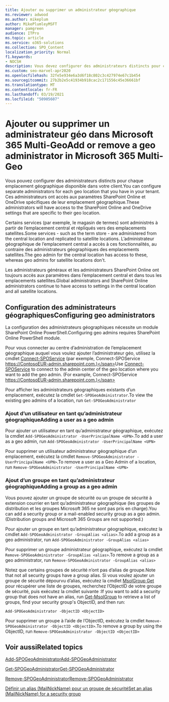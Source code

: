 ```yaml
---
title: Ajouter ou supprimer un administrateur géographique
ms.reviewer: adwood
ms.author: mikeplum
author: MikePlumleyMSFT
manager: pamgreen
audience: ITPro
ms.topic: article
ms.service: o365-solutions
ms.collection: SPO_Content
localization_priority: Normal
f1.keywords:
- NOCSH
description: Vous devez configurer des administrateurs distincts pour chaque emplacement géographique ? Découvrez comment ajouter ou supprimer un administrateur géo dans Microsoft 365 Multi-Geo.
ms.custom: seo-marvel-apr2020
ms.openlocfilehash: 32fe5e934e6a3d6f18c802c3c427974e67c1b454
ms.sourcegitcommit: 27b2b2e5c41934b918cac2c171556c45e36661bf
ms.translationtype: MT
ms.contentlocale: fr-FR
ms.lasthandoff: 03/19/2021
ms.locfileid: "50905607"
---
```

# <a name="add-or-remove-a-geo-administrator-in-microsoft-365-multi-geo"></a><span data-ttu-id="fab1c-104">Ajouter ou supprimer un administrateur géo dans Microsoft 365 Multi-Geo</span><span class="sxs-lookup"><span data-stu-id="fab1c-104">Add or remove a geo administrator in Microsoft 365 Multi-Geo</span></span>

<span data-ttu-id="fab1c-105">Vous pouvez configurer des administrateurs distincts pour chaque emplacement géographique disponible dans votre client.</span><span class="sxs-lookup"><span data-stu-id="fab1c-105">You can configure separate administrators for each geo location that you have in your tenant.</span></span> <span data-ttu-id="fab1c-106">Ces administrateurs ont accès aux paramètres SharePoint Online et OneDrive spécifiques de leur emplacement géographique.</span><span class="sxs-lookup"><span data-stu-id="fab1c-106">These administrators will have access to the SharePoint Online and OneDrive settings that are specific to their geo location.</span></span>

<span data-ttu-id="fab1c-107">Certains services (par exemple, le magasin de termes) sont administrés à partir de l’emplacement central et répliqués vers des emplacements satellites.</span><span class="sxs-lookup"><span data-stu-id="fab1c-107">Some services - such as the term store - are administered from the central location and replicated to satellite locations.</span></span> <span data-ttu-id="fab1c-108">L’administrateur géographique de l’emplacement central a accès à ces fonctionnalités, au contraire des administrateurs géographiques des emplacements satellites.</span><span class="sxs-lookup"><span data-stu-id="fab1c-108">The geo admin for the central location has access to these, whereas geo admins for satellite locations don't.</span></span>

<span data-ttu-id="fab1c-109">Les administrateurs généraux et les administrateurs SharePoint Online ont toujours accès aux paramètres dans l’emplacement central et dans tous les emplacements satellites.</span><span class="sxs-lookup"><span data-stu-id="fab1c-109">Global administrators and SharePoint Online administrators continue to have access to settings in the central location and all satellite locations.</span></span>

## <a name="configuring-geo-administrators"></a><span data-ttu-id="fab1c-110">Configuration des administrateurs géographiques</span><span class="sxs-lookup"><span data-stu-id="fab1c-110">Configuring geo administrators</span></span>

<span data-ttu-id="fab1c-111">La configuration des administrateurs géographiques nécessite un module SharePoint Online PowerShell.</span><span class="sxs-lookup"><span data-stu-id="fab1c-111">Configuring geo admins requires SharePoint Online PowerShell module.</span></span>

<span data-ttu-id="fab1c-112">Pour vous connecter au centre d’administration de l’emplacement géographique auquel vous voulez ajouter l’administrateur géo, utilisez la cmdlet [Connect-SPOService](/powershell/module/sharepoint-online/Connect-SPOService) (par exemple, Connect-SPOService https://ContosoEUR-admin.sharepoint.com.)</span><span class="sxs-lookup"><span data-stu-id="fab1c-112">Use [Connect-SPOService](/powershell/module/sharepoint-online/Connect-SPOService) to connect to the admin center of the geo location where you want to add the geo admin. (For example, Connect-SPOService  https://ContosoEUR-admin.sharepoint.com.)</span></span>

<span data-ttu-id="fab1c-113">Pour afficher les administrateurs géographiques existants d’un emplacement, exécutez la cmdlet `Get-SPOGeoAdministrator`.</span><span class="sxs-lookup"><span data-stu-id="fab1c-113">To view the existing geo admins of a location, run `Get-SPOGeoAdministrator`</span></span>

### <a name="adding-a-user-as-a-geo-admin"></a><span data-ttu-id="fab1c-114">Ajout d’un utilisateur en tant qu’administrateur géographique</span><span class="sxs-lookup"><span data-stu-id="fab1c-114">Adding a user as a geo admin</span></span>

<span data-ttu-id="fab1c-115">Pour ajouter un utilisateur en tant qu’administrateur géographique, exécutez la cmdlet `Add-SPOGeoAdministrator -UserPrincipalName <UPN>`.</span><span class="sxs-lookup"><span data-stu-id="fab1c-115">To add a user as a geo admin, run `Add-SPOGeoAdministrator -UserPrincipalName <UPN>`</span></span>

<span data-ttu-id="fab1c-116">Pour supprimer un utilisateur administrateur géographique d’un emplacement, exécutez la cmdlet `Remove-SPOGeoAdministrator -UserPrincipalName <UPN>`.</span><span class="sxs-lookup"><span data-stu-id="fab1c-116">To remove a user as a Geo Admin of a location, run  `Remove-SPOGeoAdministrator -UserPrincipalName <UPN>`</span></span>

### <a name="adding-a-group-as-a-geo-admin"></a><span data-ttu-id="fab1c-117">Ajout d’un groupe en tant qu’administrateur géographique</span><span class="sxs-lookup"><span data-stu-id="fab1c-117">Adding a group as a geo admin</span></span>

<span data-ttu-id="fab1c-118">Vous pouvez ajouter un groupe de sécurité ou un groupe de sécurité à extension courrier en tant qu’administrateur géographique (les groupes de distribution et les groupes Microsoft 365 ne sont pas pris en charge).</span><span class="sxs-lookup"><span data-stu-id="fab1c-118">You can add a security group or a mail-enabled security group as a geo admin. (Distribution groups and Microsoft 365 Groups are not supported.)</span></span>

<span data-ttu-id="fab1c-119">Pour ajouter un groupe en tant qu’administrateur géographique, exécutez la cmdlet `Add-SPOGeoAdministrator -GroupAlias <alias>`.</span><span class="sxs-lookup"><span data-stu-id="fab1c-119">To add a group as a geo administrator, run `Add-SPOGeoAdministrator -GroupAlias <alias>`</span></span>

<span data-ttu-id="fab1c-120">Pour supprimer un groupe administrateur géographique, exécutez la cmdlet `Remove-SPOGeoAdministrator -GroupAlias <alias>`.</span><span class="sxs-lookup"><span data-stu-id="fab1c-120">To remove a group as a geo administrator, run `Remove-SPOGeoAdministrator -GroupAlias <alias>`</span></span>

<span data-ttu-id="fab1c-121">Notez que certains groupes de sécurité n’ont pas d’alias de groupe.</span><span class="sxs-lookup"><span data-stu-id="fab1c-121">Note that not all security groups have a group alias.</span></span> <span data-ttu-id="fab1c-122">Si vous voulez ajouter un groupe de sécurité dépourvu d’alias, exécutez la cmdlet [MsolGroup Get](/powershell/module/msonline/get-msolgroup) pour récupérer une liste de groupes, recherchez l’ObjectID de votre groupe de sécurité, puis exécutez la cmdlet suivante :</span><span class="sxs-lookup"><span data-stu-id="fab1c-122">If you want to add a security group that does not have an alias, run [Get-MsolGroup](/powershell/module/msonline/get-msolgroup) to retrieve a list of groups, find your security group's ObjectID, and then run:</span></span>

`Add-SPOGeoAdministrator -ObjectID <ObjectID>`

<span data-ttu-id="fab1c-123">Pour supprimer un groupe à l’aide de l’ObjectID, exécutez la cmdlet `Remove-SPOGeoAdministrator -ObjectID <ObjectID>`.</span><span class="sxs-lookup"><span data-stu-id="fab1c-123">To remove a group by using the ObjectID, run `Remove-SPOGeoAdministrator -ObjectID <ObjectID>`</span></span>

## <a name="related-topics"></a><span data-ttu-id="fab1c-124">Voir aussi</span><span class="sxs-lookup"><span data-stu-id="fab1c-124">Related topics</span></span>

[<span data-ttu-id="fab1c-125">Add-SPOGeoAdministrator</span><span class="sxs-lookup"><span data-stu-id="fab1c-125">Add-SPOGeoAdministrator</span></span>](/powershell/module/sharepoint-online/add-spogeoadministrator)

[<span data-ttu-id="fab1c-126">Get-SPOGeoAdministrator</span><span class="sxs-lookup"><span data-stu-id="fab1c-126">Get-SPOGeoAdministrator</span></span>](/powershell/module/sharepoint-online/get-spogeoadministrator)

[<span data-ttu-id="fab1c-127">Remove-SPOGeoAdministrator</span><span class="sxs-lookup"><span data-stu-id="fab1c-127">Remove-SPOGeoAdministrator</span></span>](/powershell/module/sharepoint-online/remove-spogeoadministrator)

[<span data-ttu-id="fab1c-128">Définir un alias (MailNickName) pour un groupe de sécurité</span><span class="sxs-lookup"><span data-stu-id="fab1c-128">Set an alias (MailNickName) for a security group</span></span>](/powershell/module/azuread/set-azureadgroup)